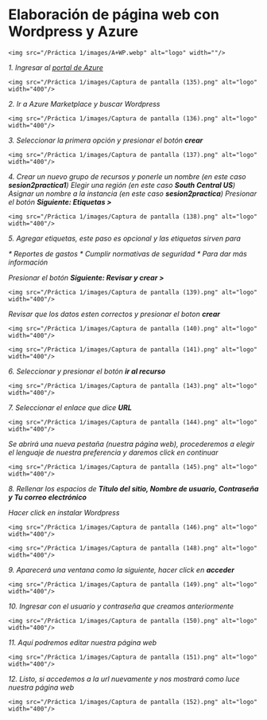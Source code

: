 # Elaboración de página web con Wordpress y Azure

`<img src="/Práctica 1/images/A+WP.webp" alt="logo" width=""/>`

_1. Ingresar al [portal de Azure](https://portal.azure.com/)_

`<img src="/Práctica 1/images/Captura de pantalla (135).png" alt="logo" width="400"/>`

_2. Ir a Azure Marketplace y buscar Wordpress_

`<img src="/Práctica 1/images/Captura de pantalla (136).png" alt="logo" width="400"/>`

_3. Seleccionar la primera opción y presionar el botón **crear**_

`<img src="/Práctica 1/images/Captura de pantalla (137).png" alt="logo" width="400"/>`

_4. Crear un nuevo grupo de recursos y ponerle un nombre (en este caso **sesion2practica1**)_
_Elegir una región (en este caso **South Central US**)_
_Asignar un nombre a la instancia (en este caso **sesion2practica**)_
_Presionar el botón **Siguiente: Etiquetas >**_

`<img src="/Práctica 1/images/Captura de pantalla (138).png" alt="logo" width="400"/>`

_5. Agregar etiquetas, este paso es opcional y las etiquetas sirven para_

_* Reportes de gastos_
_* Cumplir normativas de seguridad_
_* Para dar más información_

_Presionar el botón **Siguiente: Revisar y crear >**_

`<img src="/Práctica 1/images/Captura de pantalla (139).png" alt="logo" width="400"/>`

_Revisar que los datos esten correctos y presionar el boton **crear**_

`<img src="/Práctica 1/images/Captura de pantalla (140).png" alt="logo" width="400"/>`

`<img src="/Práctica 1/images/Captura de pantalla (141).png" alt="logo" width="400"/>`

_6. Seleccionar y presionar el botón **ir al recurso**_

`<img src="/Práctica 1/images/Captura de pantalla (143).png" alt="logo" width="400"/>`

_7. Seleccionar el enlace que dice **URL**_

`<img src="/Práctica 1/images/Captura de pantalla (144).png" alt="logo" width="400"/>`

_Se abrirá una nueva pestaña (nuestra página web), procederemos a elegir el lenguaje de nuestra preferencia y daremos click en continuar_

`<img src="/Práctica 1/images/Captura de pantalla (145).png" alt="logo" width="400"/>`

_8. Rellenar los espacios de **Título del sitio, Nombre de usuario, Contraseña y Tu correo electrónico**_

_Hacer click en instalar Wordpress_

`<img src="/Práctica 1/images/Captura de pantalla (146).png" alt="logo" width="400"/>`

`<img src="/Práctica 1/images/Captura de pantalla (148).png" alt="logo" width="400"/>`

_9. Aparecerá una ventana como la siguiente, hacer click en **acceder**_

`<img src="/Práctica 1/images/Captura de pantalla (149).png" alt="logo" width="400"/>`

_10. Ingresar con el usuario y contraseña que creamos anteriormente_

`<img src="/Práctica 1/images/Captura de pantalla (150).png" alt="logo" width="400"/>`

_11. Aquí podremos editar nuestra página web_

`<img src="/Práctica 1/images/Captura de pantalla (151).png" alt="logo" width="400"/>`

_12. Listo, si accedemos a la url nuevamente y nos mostrará como luce nuestra página web_

`<img src="/Práctica 1/images/Captura de pantalla (152).png" alt="logo" width="400"/>`

